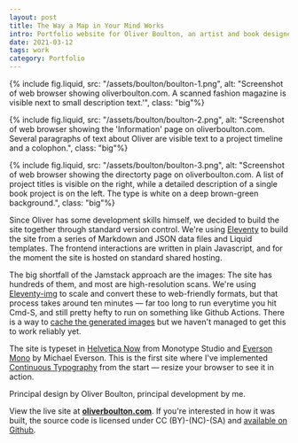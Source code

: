 ```yaml
---
layout: post
title: The Way a Map in Your Mind Works
intro: Portfolio website for Oliver Boulton, an artist and book designer working between Paris and London 
date: 2021-03-12
tags: work
category: Portfolio
---
```


{% include fig.liquid, src: "/assets/boulton/boulton-1.png", alt: "Screenshot of web browser showing oliverboulton.com. A scanned fashion magazine is visible next to small description text.'", class: "big"%}

{% include fig.liquid, src: "/assets/boulton/boulton-2.png", alt: "Screenshot of web browser showing the 'Information' page on oliverboulton.com. Several paragraphs of text about Oliver are visible text to a project timeline and a colophon.", class: "big"%}

{% include fig.liquid, src: "/assets/boulton/boulton-3.png", alt: "Screenshot of web browser showing the directorty page on oliverboulton.com. A list of project titles is visible on the right, while a detailed description of a single book project is on the left. The type is white on  a deep brown-green background.", class: "big"%}

Since Oliver has some development skills himself, we decided to build the site together through standard version control. We're using [Eleventy](https://github.com/11ty/eleventy/) to build the site from a series of Markdown and JSON data files and Liquid templates. The frontend interactions are written in plain Javascript, and for the moment the site is hosted on standard shared hosting.

The big shortfall of the Jamstack approach are the images: The site has hundreds of them, and most are high-resolution scans. We're using [Eleventy-img](https://github.com/11ty/eleventy-img) to scale and convert these to web-friendly formats, but that process takes around ten minutes — far too long to run everytime you hit Cmd-S, and still pretty hefty to run on something like Github Actions. There is a way to [cache the generated images](https://github.com/11ty/eleventy-img/issues/51) but we haven't managed to get this to work reliably yet.

The site is typeset in [Helvetica Now](https://www.monotype.com/fonts/helvetica-now) from Monotype Studio and [Everson Mono](https://evertype.com/emono/) by Michael Everson. This is the first site where I've implemented [Continuous Typography](/posts/continuous-typography/) from the start — resize your browser to see it in action.

Principal design by Oliver Boulton, principal development by me.

View the live site at **[oliverboulton.com](http://oliverboulton.com/)**. If you're interested in how it was built, the source code is licensed under CC (BY)-(NC)-(SA) and [available on Github](https://github.com/awesomephant/map-in-your-mind).